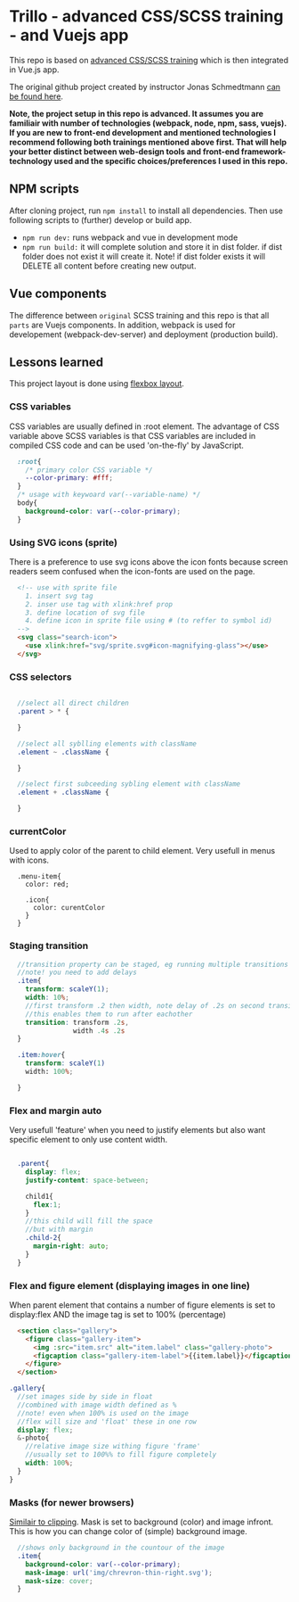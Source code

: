 # Trillo - advanced CSS/SCSS training - and Vuejs app

This repo is based on [advanced CSS/SCSS training](https://www.udemy.com/advanced-css-and-sass/) which is then integrated in Vue.js app.

The original github project created by instructor Jonas Schmedtmann [can be found here](https://github.com/jonasschmedtmann/advanced-css-course).

**Note, the project setup in this repo is advanced. It assumes you are familiair with number of technologies (webpack, node, npm, sass, vuejs). If you are new to front-end development and mentioned technologies I recommend following both trainings mentioned above first. That will help your better distinct between web-design tools and front-end framework-technology used and the specific choices/preferences I used in this repo.**

## NPM scripts

After cloning project, run `npm install` to install all dependencies. Then use following scripts to (further) develop or build app.

- `npm run dev:` runs webpack and vue in development mode
- `npm run build:` it will complete solution and store it in dist folder. if dist folder does not exist it will create it. Note! if dist folder exists it will DELETE all content before creating new output.

## Vue components

The difference between `original` SCSS training and this repo is that all `parts` are Vuejs components. In addition, webpack is used for developement (webpack-dev-server) and deployment (production build).

## Lessons learned

This project layout is done using [flexbox layout](https://css-tricks.com/snippets/css/a-guide-to-flexbox/).

### CSS variables

CSS variables are usually defined in :root element. The advantage of CSS variable above SCSS variables is that CSS variables are included in compiled CSS code and can be used 'on-the-fly' by JavaScript.

```css
  :root{
    /* primary color CSS variable */
    --color-primary: #fff;
  }
  /* usage with keywoard var(--variable-name) */
  body{
    background-color: var(--color-primary);
  }

```

### Using SVG icons (sprite)

There is a preference to use svg icons above the icon fonts because screen readers seem confused when the icon-fonts are used on the page.

```html
  <!-- use with sprite file
    1. insert svg tag 
    2. inser use tag with xlink:href prop
    3. define location of svg file
    4. define icon in sprite file using # (to reffer to symbol id)
  -->
  <svg class="search-icon">
    <use xlink:href="svg/sprite.svg#icon-magnifying-glass"></use>
  </svg>
```

### CSS selectors

```scss

  //select all direct children
  .parent > * {

  }

  //select all syblling elements with className
  .element ~ .className {

  }

  //select first subceeding sybling element with className
  .element + .className {

  }

```

### currentColor

Used to apply color of the parent to child element. Very usefull in menus with icons.

```
  .menu-item{
    color: red;

    .icon{
      color: curentColor
    }
  }

```

### Staging transition

```scss
  //transition property can be staged, eg running multiple transitions after each other
  //note! you need to add delays 
  .item{
    transform: scaleY(1);
    width: 10%;
    //first transform .2 then width, note delay of .2s on second transition
    //this enables them to run after eachother
    transition: transform .2s,
                width .4s .2s 
  }

  .item:hover{
    transform: scaleY(1)
    width: 100%;

  }

```


### Flex and margin auto

Very usefull 'feature' when you need to justify elements but also want specific element to only use content width.

```scss

  .parent{
    display: flex;
    justify-content: space-between;

    child1{
      flex:1;
    }
    //this child will fill the space 
    //but with margin
    .child-2{
      margin-right: auto;
    }
  }


```

### Flex and figure element (displaying images in one line)

When parent element that contains a number of figure elements is set to display:flex AND the image tag is set to 100% (percentage)

```html
  <section class="gallery">
    <figure class="gallery-item">
      <img :src="item.src" alt="item.label" class="gallery-photo">
      <figcaption class="gallery-item-label">{{item.label}}</figcaption> 
    </figure>    
  </section>
```

```scss
.gallery{
  //set images side by side in float
  //combined with image width defined as %
  //note! even when 100% is used on the image
  //flex will size and 'float' these in one row
  display: flex;
  &-photo{
    //relative image size withing figure 'frame'
    //usually set to 100%% to fill figure completely
    width: 100%;
  }
}

```

### Masks (for newer browsers)

[Similair to clipping](https://css-tricks.com/clipping-masking-css/). Mask is set to background (color) and image infront. This is how you can change color of (simple) background image. 

```scss 
  //shows only background in the countour of the image
  .item{
    background-color: var(--color-primary);
    mask-image: url('img/chrevron-thin-right.svg');
    mask-size: cover;
  }

```